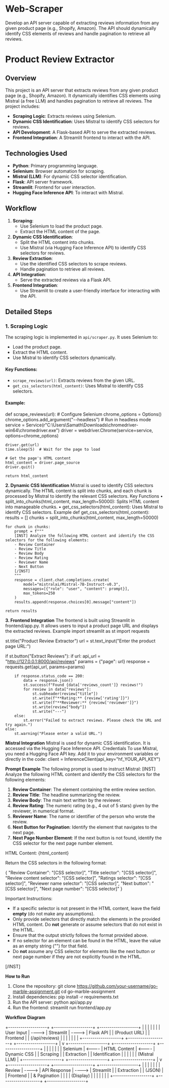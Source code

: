 # Web-Scraper
Develop an API server capable of extracting reviews information from any given product page (e.g., Shopify, Amazon). The API should dynamically identify CSS elements of reviews and handle pagination to retrieve all reviews.

# Product Review Extractor

## Overview
This project is an API server that extracts reviews from any given product page (e.g., Shopify, Amazon). It dynamically identifies CSS elements using Mistral (a free LLM) and handles pagination to retrieve all reviews. The project includes:

- **Scraping Logic**: Extracts reviews using Selenium.
- **Dynamic CSS Identification**: Uses Mistral to identify CSS selectors for reviews.
- **API Development**: A Flask-based API to serve the extracted reviews.
- **Frontend Integration**: A Streamlit frontend to interact with the API.

## Technologies Used
- **Python**: Primary programming language.
- **Selenium**: Browser automation for scraping.
- **Mistral (LLM)**: For dynamic CSS selector identification.
- **Flask**: API server framework.
- **Streamlit**: Frontend for user interaction.
- **Hugging Face Inference API**: To interact with Mistral.

## Workflow
1. **Scraping**:
   - Use Selenium to load the product page.
   - Extract the HTML content of the page.
2. **Dynamic CSS Identification**:
   - Split the HTML content into chunks.
   - Use Mistral (via Hugging Face Inference API) to identify CSS selectors for reviews.
3. **Review Extraction**:
   - Use the identified CSS selectors to scrape reviews.
   - Handle pagination to retrieve all reviews.
4. **API Integration**:
   - Serve the extracted reviews via a Flask API.
5. **Frontend Integration**:
   - Use Streamlit to create a user-friendly interface for interacting with the API.

## Detailed Steps

### 1. Scraping Logic
The scraping logic is implemented in `api/scraper.py`. It uses Selenium to:
- Load the product page.
- Extract the HTML content.
- Use Mistral to identify CSS selectors dynamically.

#### Key Functions:
- `scrape_reviews(url)`: Extracts reviews from the given URL.
- `get_css_selectors(html_content)`: Uses Mistral to identify CSS selectors.

#### Example:
def scrape_reviews(url):
    # Configure Selenium
    chrome_options = Options()
    chrome_options.add_argument("--headless")  # Run in headless mode
    service = Service(r"C:\Users\Samath\Downloads\chromedriver-win64\chromedriver.exe")
    driver = webdriver.Chrome(service=service, options=chrome_options)
    
    driver.get(url)
    time.sleep(5)  # Wait for the page to load

    # Get the page's HTML content
    html_content = driver.page_source
    driver.quit()

    return html_content
**2. Dynamic CSS Identification**
Mistral is used to identify CSS selectors dynamically. The HTML content is split into chunks, and each chunk is processed by Mistral to identify the relevant CSS selectors.
Key Functions
•	split_into_chunks(html_content, max_length=50000): Splits HTML content into manageable chunks.
•	get_css_selectors(html_content): Uses Mistral to identify CSS selectors.
Example
def get_css_selectors(html_content):
    results = []
    chunks = split_into_chunks(html_content, max_length=50000)

    for chunk in chunks:
        prompt = f"""
        [INST] Analyze the following HTML content and identify the CSS selectors for the following elements:
        - Review Container
        - Review Title
        - Review Body
        - Review Rating
        - Reviewer Name
        - Next Button
        [/INST]
        """
        response = client.chat.completions.create(
            model="mistralai/Mistral-7B-Instruct-v0.3",
            messages=[{"role": "user", "content": prompt}],
            max_tokens=250
        )
        results.append(response.choices[0].message["content"])

    return results

**3. Frontend Integration**
The frontend is built using Streamlit in frontend/app.py. It allows users to input a product page URL and displays the extracted reviews.
Example
import streamlit as st
import requests

st.title("Product Review Extractor")
url = st.text_input("Enter the product page URL:")

if st.button("Extract Reviews"):
    if url:
        api_url = "http://127.0.0.1:8000/api/reviews"
        params = {"page": url}
        response = requests.get(api_url, params=params)

        if response.status_code == 200:
            data = response.json()
            st.success(f"Found {data['reviews_count']} reviews!")
            for review in data["reviews"]:
                st.subheader(review["title"])
                st.write(f"**Rating:** {review['rating']}")
                st.write(f"**Reviewer:** {review['reviewer']}")
                st.write(review["body"])
                st.write("---")
        else:
            st.error("Failed to extract reviews. Please check the URL and try again.")
    else:
        st.warning("Please enter a valid URL.")

**Mistral Integration**
Mistral is used for dynamic CSS identification. It is accessed via the Hugging Face Inference API.
Credentials
To use Mistral, you need a Hugging Face API key. Add it to your environment variables or directly in the code:
client = InferenceClient(api_key="hf_YOUR_API_KEY")

**Prompt Example**
The following prompt is used to instruct Mistral:
[INST] Analyze the following HTML content and identify the CSS selectors for the following elements:

1. **Review Container**: The element containing the entire review section.
2. **Review Title**: The headline summarizing the review.
3. **Review Body**: The main text written by the reviewer.
4. **Review Rating**: The numeric rating (e.g., 4 out of 5 stars) given by the reviewer, in numerical format.
5. **Reviewer Name**: The name or identifier of the person who wrote the review.
6. **Next Button for Pagination**: Identify the element that navigates to the next page.
7. **Next Page Number Element**: If the next button is not found, identify the CSS selector for the next page number element.

HTML Content:
{html_content}

Return the CSS selectors in the following format:

{
    "Review Container": "[CSS selector]",
    "Title selector": "[CSS selector]",
    "Review content selector": "[CSS selector]",
    "Ratings selector": "[CSS selector]",
    "Reviewer name selector": "[CSS selector]",
    "Next button": "[CSS selector]",
    "Next page number": "[CSS selector]"
}

Important Instructions:
- If a specific selector is not present in the HTML content, leave the field **empty** (do not make any assumptions).
- Only provide selectors that directly match the elements in the provided HTML content. Do **not** generate or assume selectors that do not exist in the HTML.
- Ensure that the output strictly follows the format provided above.
- If no selector for an element can be found in the HTML, leave the value as an empty string ("") for that field.
- Do **not** assume any CSS selector for elements like the next button or next page number if they are not explicitly found in the HTML.

[/INST]



**How to Run**
1.	Clone the repository:
git clone https://github.com/your-username/go-marble-assignment.git
cd go-marble-assignment
2.	Install dependencies:
pip install -r requirements.txt
3.	Run the API server:
python api/app.py
4.	Run the frontend:
streamlit run frontend/app.py


**Workflow Diagram**

+-------------------+       +-------------------+       +-------------------+
|                   |       |                   |       |                   |
|  User Input       | ----> |  Streamlit        | ----> |  Flask API        |
|  (Product URL)    |       |  Frontend         |       |  (/api/reviews)   |
|                   |       |                   |       |                   |
+-------------------+       +-------------------+       +-------------------+
                                                                      |
                                                                      v
+-------------------+       +-------------------+       +-------------------+
|                   |       |                   |       |                   |
|  Selenium         | <---- |  HTML Content     | <---- |  Dynamic CSS      |
|  Scraping         |       |  Extraction       |       |  Identification   |
|                   |       |                   |       |  (Mistral LLM)    |
+-------------------+       +-------------------+       +-------------------+
                                                                      |
                                                                      v
+-------------------+       +-------------------+       +-------------------+
|                   |       |                   |       |                   |
|  Review           | ----> |  API Response     | ----> |  Streamlit        |
|  Extraction       |       |  (JSON)           |       |  Frontend         |
|  & Pagination     |       |                   |       |  (Display)        |
|                   |       |                   |       |                   |
+-------------------+       +-------------------+       +-------------------+
